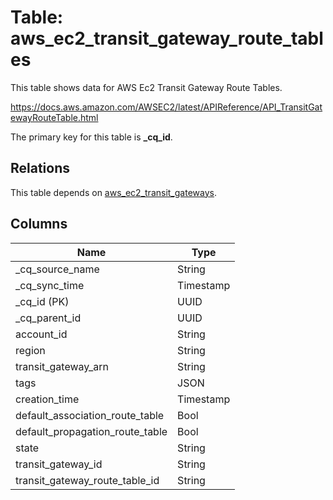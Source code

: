 # Table: aws_ec2_transit_gateway_route_tables

This table shows data for AWS Ec2 Transit Gateway Route Tables.

https://docs.aws.amazon.com/AWSEC2/latest/APIReference/API_TransitGatewayRouteTable.html

The primary key for this table is **_cq_id**.

## Relations

This table depends on [aws_ec2_transit_gateways](aws_ec2_transit_gateways).

## Columns

| Name          | Type          |
| ------------- | ------------- |
|_cq_source_name|String|
|_cq_sync_time|Timestamp|
|_cq_id (PK)|UUID|
|_cq_parent_id|UUID|
|account_id|String|
|region|String|
|transit_gateway_arn|String|
|tags|JSON|
|creation_time|Timestamp|
|default_association_route_table|Bool|
|default_propagation_route_table|Bool|
|state|String|
|transit_gateway_id|String|
|transit_gateway_route_table_id|String|